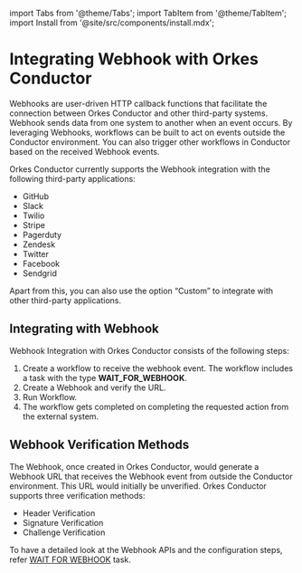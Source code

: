 import Tabs from '@theme/Tabs';
import TabItem from '@theme/TabItem';
import Install from '@site/src/components/install.mdx';


# Integrating Webhook with Orkes Conductor

Webhooks are user-driven HTTP callback functions that facilitate the connection between Orkes Conductor and other third-party systems. Webhook sends data from one system to another when an event occurs. By leveraging Webhooks, workflows can be built to act on events outside the Conductor environment. You can also trigger other workflows in Conductor based on the received Webhook events.

Orkes Conductor currently supports the Webhook integration with the following third-party applications:

* GitHub
* Slack
* Twilio
* Stripe
* Pagerduty
* Zendesk
* Twitter
* Facebook
* Sendgrid

Apart from this, you can also use the option “Custom” to integrate with other third-party applications.

## Integrating with Webhook

Webhook Integration with Orkes Conductor consists of the following steps:

1. Create a workflow to receive the webhook event. The workflow includes a task with the type **WAIT_FOR_WEBHOOK**. 
2. Create a Webhook and verify the URL.
3. Run Workflow.
4. The workflow gets completed on completing the requested action from the external system.

## Webhook Verification Methods

The Webhook, once created in Orkes Conductor, would generate a Webhook URL that receives the Webhook event from outside the Conductor environment. This URL would initially be unverified. Orkes Conductor supports three verification methods:

* Header Verification
* Signature Verification
* Challenge Verification

To have a detailed look at the Webhook APIs and the configuration steps, refer [WAIT FOR WEBHOOK](https://orkes.cloud/content/reference-docs/system-tasks/webhook) task.